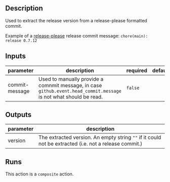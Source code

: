 <!-- action-docs-description -->

## Description

Used to extract the release version from a release-please formatted commit.

<!-- action-docs-description -->

Example of a [release-please](https://github.com/googleapis/release-please) release commit message: `chore(main): release 0.7.12`

<!-- action-docs-inputs -->

## Inputs

| parameter      | description                                                                                                        | required | default |
| -------------- | ------------------------------------------------------------------------------------------------------------------ | -------- | ------- |
| commit-message | Used to manually provide a comnmit message, in case `github.event.head_commit.message` is not what should be read. | `false`  |         |

<!-- action-docs-inputs -->

<!-- action-docs-outputs -->

## Outputs

| parameter | description                                                                                           |
| --------- | ----------------------------------------------------------------------------------------------------- |
| version   | The extracted version. An empty string `""` if it could not be extracted (i.e. not a release commit.) |

<!-- action-docs-outputs -->

<!-- action-docs-runs -->

## Runs

This action is a `composite` action.

<!-- action-docs-runs -->
